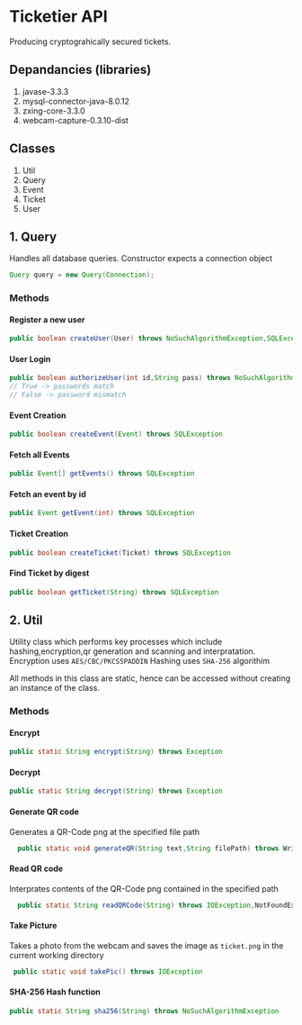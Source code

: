 # Ticketier API
Producing cryptograhically secured tickets. 

## Depandancies (libraries)
1. javase-3.3.3
2. mysql-connector-java-8.0.12
3. zxing-core-3.3.0
4. webcam-capture-0.3.10-dist

## Classes 
1. Util
2. Query
3. Event
4. Ticket
5. User

## 1. Query
Handles all database queries. Constructor expects a connection object

```java
Query query = new Query(Connection);
```
### Methods
#### Register a new user
```java
public boolean createUser(User) throws NoSuchAlgorithmException,SQLException
```
#### User Login
```java
public boolean authorizeUser(int id,String pass) throws NoSuchAlgorithmException,SQLException
// True -> passwords match
// False -> password mismatch
```
#### Event Creation
```java
public boolean createEvent(Event) throws SQLException
```
#### Fetch all Events
```java
public Event[] getEvents() throws SQLException
```
#### Fetch an event by id
```java
public Event getEvent(int) throws SQLException
```
#### Ticket Creation
```java
public boolean createTicket(Ticket) throws SQLException
```
#### Find Ticket by digest
```java
public boolean getTicket(String) throws SQLException
```

## 2. Util
Utility class which performs key processes which include hashing,encryption,qr generation and scanning and interpratation. 
Encryption uses `AES/CBC/PKCS5PADDIN` 
Hashing uses `SHA-256` algorithim

All methods in this class are static, hence can be accessed without creating an instance of the class.

### Methods

#### Encrypt 
```java
public static String encrypt(String) throws Exception
```

#### Decrypt
```java
public static String decrypt(String) throws Exception
```

#### Generate QR code
Generates a QR-Code png at the specified file path
```java
  public static void generateQR(String text,String filePath) throws WriterException,IOException
```

#### Read QR code
Interprates contents of the QR-Code png contained in the specified path
```java
  public static String readQRCode(String) throws IOException,NotFoundException
```

#### Take Picture
Takes a photo from the webcam and saves the image as `ticket.png` in the current working directory
```java
 public static void takePic() throws IOException
```

#### SHA-256 Hash function
```java
public static String sha256(String) throws NoSuchAlgorithmException
```

